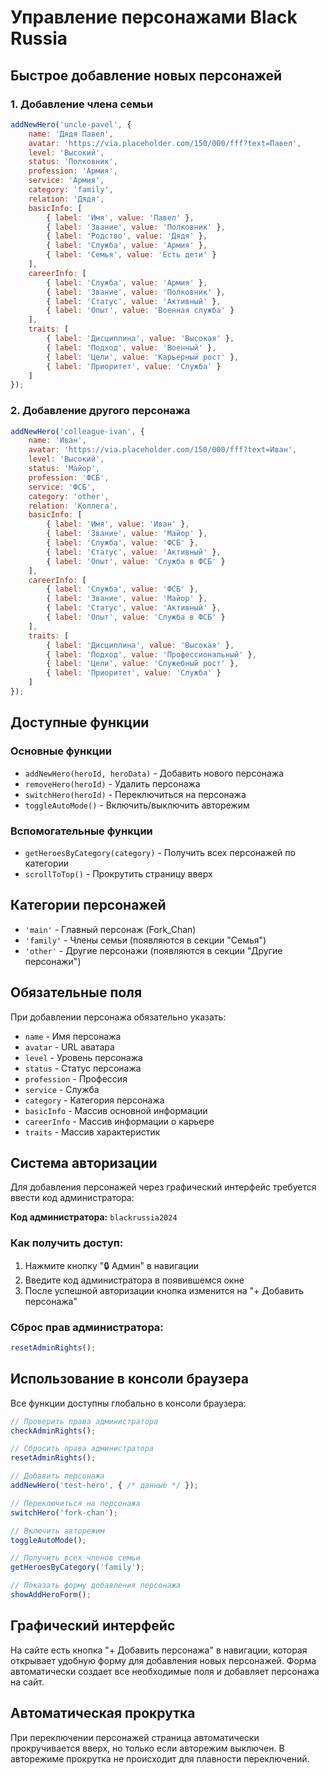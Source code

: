# Управление персонажами Black Russia

## Быстрое добавление новых персонажей

### 1. Добавление члена семьи

```javascript
addNewHero('uncle-pavel', {
    name: 'Дядя Павел',
    avatar: 'https://via.placeholder.com/150/000/fff?text=Павел',
    level: 'Высокий',
    status: 'Полковник',
    profession: 'Армия',
    service: 'Армия',
    category: 'family',
    relation: 'Дядя',
    basicInfo: [
        { label: 'Имя', value: 'Павел' },
        { label: 'Звание', value: 'Полковник' },
        { label: 'Родство', value: 'Дядя' },
        { label: 'Служба', value: 'Армия' },
        { label: 'Семья', value: 'Есть дети' }
    ],
    careerInfo: [
        { label: 'Служба', value: 'Армия' },
        { label: 'Звание', value: 'Полковник' },
        { label: 'Статус', value: 'Активный' },
        { label: 'Опыт', value: 'Военная служба' }
    ],
    traits: [
        { label: 'Дисциплина', value: 'Высокая' },
        { label: 'Подход', value: 'Военный' },
        { label: 'Цели', value: 'Карьерный рост' },
        { label: 'Приоритет', value: 'Служба' }
    ]
});
```

### 2. Добавление другого персонажа

```javascript
addNewHero('colleague-ivan', {
    name: 'Иван',
    avatar: 'https://via.placeholder.com/150/000/fff?text=Иван',
    level: 'Высокий',
    status: 'Майор',
    profession: 'ФСБ',
    service: 'ФСБ',
    category: 'other',
    relation: 'Коллега',
    basicInfo: [
        { label: 'Имя', value: 'Иван' },
        { label: 'Звание', value: 'Майор' },
        { label: 'Служба', value: 'ФСБ' },
        { label: 'Статус', value: 'Активный' },
        { label: 'Опыт', value: 'Служба в ФСБ' }
    ],
    careerInfo: [
        { label: 'Служба', value: 'ФСБ' },
        { label: 'Звание', value: 'Майор' },
        { label: 'Статус', value: 'Активный' },
        { label: 'Опыт', value: 'Служба в ФСБ' }
    ],
    traits: [
        { label: 'Дисциплина', value: 'Высокая' },
        { label: 'Подход', value: 'Профессиональный' },
        { label: 'Цели', value: 'Служебный рост' },
        { label: 'Приоритет', value: 'Служба' }
    ]
});
```

## Доступные функции

### Основные функции

- `addNewHero(heroId, heroData)` - Добавить нового персонажа
- `removeHero(heroId)` - Удалить персонажа
- `switchHero(heroId)` - Переключиться на персонажа
- `toggleAutoMode()` - Включить/выключить авторежим

### Вспомогательные функции

- `getHeroesByCategory(category)` - Получить всех персонажей по категории
- `scrollToTop()` - Прокрутить страницу вверх

## Категории персонажей

- `'main'` - Главный персонаж (Fork_Chan)
- `'family'` - Члены семьи (появляются в секции "Семья")
- `'other'` - Другие персонажи (появляются в секции "Другие персонажи")

## Обязательные поля

При добавлении персонажа обязательно указать:

- `name` - Имя персонажа
- `avatar` - URL аватара
- `level` - Уровень персонажа
- `status` - Статус персонажа
- `profession` - Профессия
- `service` - Служба
- `category` - Категория персонажа
- `basicInfo` - Массив основной информации
- `careerInfo` - Массив информации о карьере
- `traits` - Массив характеристик

## Система авторизации

Для добавления персонажей через графический интерфейс требуется ввести код администратора:

**Код администратора:** `blackrussia2024`

### Как получить доступ:
1. Нажмите кнопку "🔒 Админ" в навигации
2. Введите код администратора в появившемся окне
3. После успешной авторизации кнопка изменится на "+ Добавить персонажа"

### Сброс прав администратора:
```javascript
resetAdminRights();
```

## Использование в консоли браузера

Все функции доступны глобально в консоли браузера:

```javascript
// Проверить права администратора
checkAdminRights();

// Сбросить права администратора
resetAdminRights();

// Добавить персонажа
addNewHero('test-hero', { /* данные */ });

// Переключиться на персонажа
switchHero('fork-chan');

// Включить авторежим
toggleAutoMode();

// Получить всех членов семьи
getHeroesByCategory('family');

// Показать форму добавления персонажа
showAddHeroForm();
```

## Графический интерфейс

На сайте есть кнопка "+ Добавить персонажа" в навигации, которая открывает удобную форму для добавления новых персонажей. Форма автоматически создает все необходимые поля и добавляет персонажа на сайт.

## Автоматическая прокрутка

При переключении персонажей страница автоматически прокручивается вверх, но только если авторежим выключен. В авторежиме прокрутка не происходит для плавности переключений.

